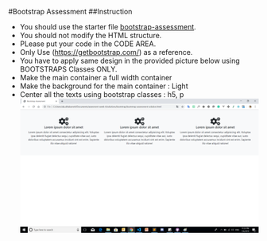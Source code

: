   #Bootstrap Assessment
  ##Instruction
   - You should use the starter file [bootstrap-assessment](bootstrap-assessment.html).
   - You should not modify the HTML structure.
   - PLease put your code in the CODE AREA.
   - Only Use (https://getbootstrap.com/) as a reference.
   - You have to apply same design in the provided picture below using BOOTSTRAPS Classes ONLY.
   - Make the main container a full width container
   - Make the background for the main container : Light
   - Center all the texts using bootstrap classes :  h5, p
   ![Bootstrap](img/bootstrap.png)
